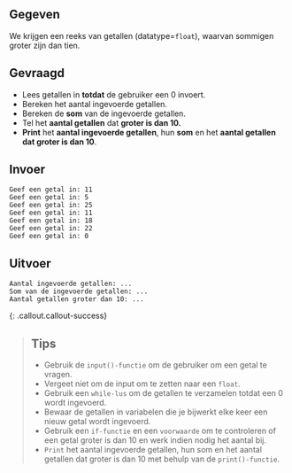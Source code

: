 ## Gegeven
We krijgen een reeks van getallen (datatype=`float`), waarvan sommigen groter zijn dan tien. 

## Gevraagd

* Lees getallen in **totdat** de gebruiker een 0 invoert.
* Bereken het aantal ingevoerde getallen.
* Bereken de **som** van de ingevoerde getallen.
* Tel het **aantal getallen** dat **groter is dan 10.**
* **Print** het **aantal ingevoerde getallen**, hun **som** en het **aantal getallen dat groter is dan 10**.

## Invoer
```
Geef een getal in: 11
Geef een getal in: 5
Geef een getal in: 25
Geef een getal in: 11
Geef een getal in: 18
Geef een getal in: 22
Geef een getal in: 0

```

## Uitvoer
```
Aantal ingevoerde getallen: ...
Som van de ingevoerde getallen: ...
Aantal getallen groter dan 10: ...
```
{: .callout.callout-success}
>## Tips
>* Gebruik de `input()-functie` om de gebruiker om een getal te vragen. 
>* Vergeet niet om de input om te zetten naar een `float`.
>* Gebruik een `while-lus` om de getallen te verzamelen totdat een 0 wordt ingevoerd.
>* Bewaar de getallen in variabelen die je bijwerkt elke keer een nieuw getal wordt ingevoerd.
>* Gebruik een `if-functie` en een `voorwaarde` om te controleren of een getal groter is dan 10 en werk indien nodig het aantal bij.
>* `Print` het aantal ingevoerde getallen, hun som en het aantal getallen dat groter is dan 10 met behulp van de `print()-functie`.

